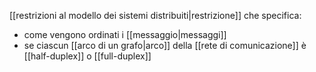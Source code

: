 [[restrizioni al modello dei sistemi distribuiti|restrizione]] che specifica:

- come vengono ordinati i [[messaggio|messaggi]]
- se ciascun [[arco di un grafo|arco]] della [[rete di comunicazione]] è [[half-duplex]] o [[full-duplex]]